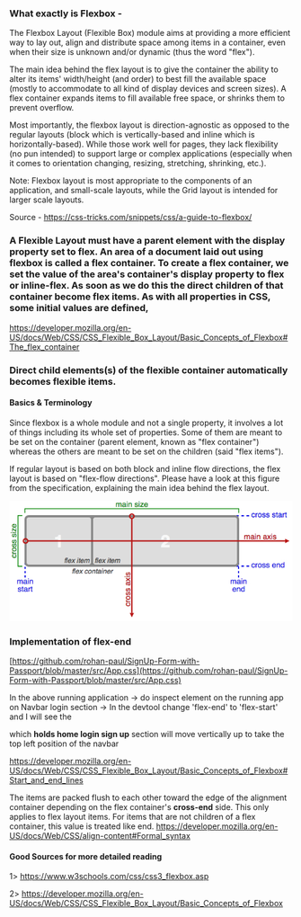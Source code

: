 
### What exactly is Flexbox -

The Flexbox Layout (Flexible Box) module aims at providing a more efficient way to lay out, align and distribute space among items in a container, even when their size is unknown and/or dynamic (thus the word "flex").

The main idea behind the flex layout is to give the container the ability to alter its items' width/height (and order) to best fill the available space (mostly to accommodate to all kind of display devices and screen sizes). A flex container expands items to fill available free space, or shrinks them to prevent overflow.

Most importantly, the flexbox layout is direction-agnostic as opposed to the regular layouts (block which is vertically-based and inline which is horizontally-based). While those work well for pages, they lack flexibility (no pun intended) to support large or complex applications (especially when it comes to orientation changing, resizing, stretching, shrinking, etc.).

Note: Flexbox layout is most appropriate to the components of an application, and small-scale layouts, while the Grid layout is intended for larger scale layouts.

Source - https://css-tricks.com/snippets/css/a-guide-to-flexbox/

### A Flexible Layout must have a parent element with the display property set to flex. An area of a document laid out using flexbox is called a flex container. To create a flex container, we set the value of the area's container's display property to flex or inline-flex. As soon as we do this the direct children of that container become flex items. As with all properties in CSS, some initial values are defined,

https://developer.mozilla.org/en-US/docs/Web/CSS/CSS_Flexible_Box_Layout/Basic_Concepts_of_Flexbox#The_flex_container

### Direct child elements(s) of the flexible container automatically becomes flexible items.

#### Basics & Terminology

Since flexbox is a whole module and not a single property, it involves a lot of things including its whole set of properties. Some of them are meant to be set on the container (parent element, known as "flex container") whereas the others are meant to be set on the children (said "flex items").

If regular layout is based on both block and inline flow directions, the flex layout is based on "flex-flow directions". Please have a look at this figure from the specification, explaining the main idea behind the flex layout.


<img src="Flexbox-CSS.jpeg">

### Implementation of flex-end

[https://github.com/rohan-paul/SignUp-Form-with-Passport/blob/master/src/App.css](https://github.com/rohan-paul/SignUp-Form-with-Passport/blob/master/src/App.css)

In the above running application -> do inspect element on the running app on Navbar login section -> In the devtool change 'flex-end' to 'flex-start' and I will see the <section className="navbar-section"> which **holds home login sign up** section will move vertically up to take the top left position of the navbar

https://developer.mozilla.org/en-US/docs/Web/CSS/CSS_Flexible_Box_Layout/Basic_Concepts_of_Flexbox#Start_and_end_lines

The items are packed flush to each other toward the edge of the alignment container depending on the flex container's **cross-end** side.
This only applies to flex layout items. For items that are not children of a flex container, this value is treated like end.
 https://developer.mozilla.org/en-US/docs/Web/CSS/align-content#Formal_syntax





 #### Good Sources for more detailed reading

1> https://www.w3schools.com/css/css3_flexbox.asp

2> https://developer.mozilla.org/en-US/docs/Web/CSS/CSS_Flexible_Box_Layout/Basic_Concepts_of_Flexbox